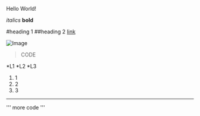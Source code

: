 Hello World!

*italics*
**bold**

#heading 1
##heading 2
[link](https://google.com)

![Image](https://www.simplyrecipes.com/thmb/8caxM88NgxZjz-T2aeRW3xjhzBg=/2000x1125/smart/filters:no_upscale()/__opt__aboutcom__coeus__resources__content_migration__simply_recipes__uploads__2019__09__easy-pepperoni-pizza-lead-3-8f256746d649404baa36a44d271329bc.jpg)

> CODE

*L1
*L2
*L3

1. 1
2. 2
3. 3

---

'''
more
code
'''
